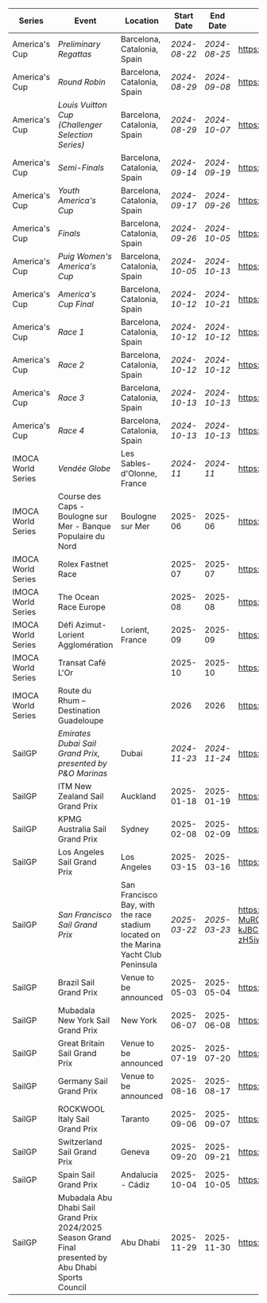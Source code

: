 | Series | Event | Location | Start Date | End Date | URL |
|---|---|---|---|---|---|
| America's Cup | *Preliminary Regattas* | Barcelona, Catalonia, Spain | *2024-08-22* | *2024-08-25* | https://www.americascup.com/en/ac37-schedule |
| America's Cup | *Round Robin* | Barcelona, Catalonia, Spain | *2024-08-29* | *2024-09-08* | https://www.americascup.com/en/ac37-schedule |
| America's Cup | *Louis Vuitton Cup (Challenger Selection Series)* | Barcelona, Catalonia, Spain | *2024-08-29* | *2024-10-07* | https://www.americascup.com/en/ac37-schedule |
| America's Cup | *Semi-Finals* | Barcelona, Catalonia, Spain | *2024-09-14* | *2024-09-19* | https://www.americascup.com/en/ac37-schedule |
| America's Cup | *Youth America's Cup* | Barcelona, Catalonia, Spain | *2024-09-17* | *2024-09-26* | https://www.americascup.com/en/ac37-schedule |
| America's Cup | *Finals* | Barcelona, Catalonia, Spain | *2024-09-26* | *2024-10-05* | https://www.americascup.com/en/ac37-schedule |
| America's Cup | *Puig Women's America's Cup* | Barcelona, Catalonia, Spain | *2024-10-05* | *2024-10-13* | https://www.americascup.com/en/ac37-schedule |
| America's Cup | *America's Cup Final* | Barcelona, Catalonia, Spain | *2024-10-12* | *2024-10-21* | https://www.americascup.com/en/ac37-schedule |
| America's Cup | *Race 1* | Barcelona, Catalonia, Spain | *2024-10-12* | *2024-10-12* | https://www.americascup.com/en/ac37-schedule |
| America's Cup | *Race 2* | Barcelona, Catalonia, Spain | *2024-10-12* | *2024-10-12* | https://www.americascup.com/en/ac37-schedule |
| America's Cup | *Race 3* | Barcelona, Catalonia, Spain | *2024-10-13* | *2024-10-13* | https://www.americascup.com/en/ac37-schedule |
| America's Cup | *Race 4* | Barcelona, Catalonia, Spain | *2024-10-13* | *2024-10-13* | https://www.americascup.com/en/ac37-schedule |
| IMOCA World Series | *Vendée Globe* | Les Sables-d'Olonne, France | *2024-11* | *2024-11* | https://www.imoca |
| IMOCA World Series | Course des Caps - Boulogne sur Mer - Banque Populaire du Nord | Boulogne sur Mer | 2025-06 | 2025-06 | https://www.imoca |
| IMOCA World Series | Rolex Fastnet Race |  | 2025-07 | 2025-07 | https://www.imoca |
| IMOCA World Series | The Ocean Race Europe |  | 2025-08 | 2025-08 | https://www.imoca |
| IMOCA World Series | Défi Azimut-Lorient Agglomération | Lorient, France | 2025-09 | 2025-09 | https://www.imoca |
| IMOCA World Series | Transat Café L'Or |  | 2025-10 | 2025-10 | https://www.imoca |
| IMOCA World Series | Route du Rhum – Destination Guadeloupe |  | 2026 | 2026 | https://www.imoca |
| SailGP | *Emirates Dubai Sail Grand Prix, presented by P&O Marinas* | Dubai | *2024-11-23* | *2024-11-24* | https://sailgp.com/general/24-25/calendar |
| SailGP | ITM New Zealand Sail Grand Prix | Auckland | 2025-01-18 | 2025-01-19 | https://sailgp.com/general/24-25/calendar |
| SailGP | KPMG Australia Sail Grand Prix | Sydney | 2025-02-08 | 2025-02-09 | https://sailgp.com/general/24-25/calendar |
| SailGP | Los Angeles Sail Grand Prix | Los Angeles | 2025-03-15 | 2025-03-16 | https://sailgp.com/general/24-25/calendar |
| SailGP | *San Francisco Sail Grand Prix* | San Francisco Bay, with the race stadium located on the Marina Yacht Club Peninsula | *2025-03-22* | *2025-03-23* | https://vertexaisearch.cloud.google.com/grounding-api-redirect/AQXblrzsaHwrPPNKlnodH0qjK53MJskzLqcTqq-MuRG8274bROEBQzT2GF-kJBCRiuKGf49JuiBQKS5vkvvxilsOAlfPfK9LKGDNlWMZJmLPLSFDzTUma1YyjbOXG1LduTCmF09PnlEoF7daFbVMj7shjuDz0rQm-zH5iwjYyhFJX1pS |
| SailGP | Brazil Sail Grand Prix | Venue to be announced | 2025-05-03 | 2025-05-04 | https://sailgp.com/general/24-25/calendar |
| SailGP | Mubadala New York Sail Grand Prix | New York | 2025-06-07 | 2025-06-08 | https://sailgp.com/general/24-25/calendar |
| SailGP | Great Britain Sail Grand Prix | Venue to be announced | 2025-07-19 | 2025-07-20 | https://sailgp.com/general/24-25/calendar |
| SailGP | Germany Sail Grand Prix | Venue to be announced | 2025-08-16 | 2025-08-17 | https://sailgp.com/general/24-25/calendar |
| SailGP | ROCKWOOL Italy Sail Grand Prix | Taranto | 2025-09-06 | 2025-09-07 | https://sailgp.com/general/24-25/calendar |
| SailGP | Switzerland Sail Grand Prix | Geneva | 2025-09-20 | 2025-09-21 | https://sailgp.com/general/24-25/calendar |
| SailGP | Spain Sail Grand Prix | Andalucía - Cádiz | 2025-10-04 | 2025-10-05 | https://sailgp.com/general/24-25/calendar |
| SailGP | Mubadala Abu Dhabi Sail Grand Prix 2024/2025 Season Grand Final presented by Abu Dhabi Sports Council | Abu Dhabi | 2025-11-29 | 2025-11-30 | https://sailgp.com/general/24-25/calendar |